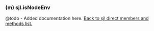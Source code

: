 ### (m) sjl.isNodeEnv
@todo - Added documentation here.
[Back to sjl direct members and methods list.](#sjl-direct-members-and-methods)
